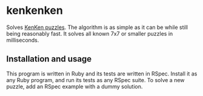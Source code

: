 # kenkenken

Solves [KenKen puzzles](https://www.kenkenpuzzle.com/).
The algorithm is as simple as it can be while still being reasonably fast.
It solves all known 7x7 or smaller puzzles in milliseconds.

## Installation and usage

This program is written in Ruby and its tests are written in RSpec.
Install it as any Ruby program, and run its tests as any RSpec suite.
To solve a new puzzle, add an RSpec example with a dummy solution.
